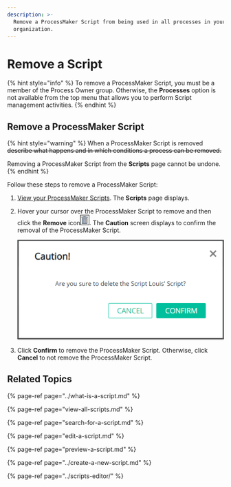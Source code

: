 ```yaml
---
description: >-
  Remove a ProcessMaker Script from being used in all processes in your
  organization.
---
```


# Remove a Script

{% hint style="info" %}
To remove a ProcessMaker Script, you must be a member of the Process Owner group. Otherwise, the **Processes** option is not available from the top menu that allows you to perform Script management activities.
{% endhint %}

## Remove a ProcessMaker Script

{% hint style="warning" %}
When a ProcessMaker Script is removed ~~describe what happens and in which conditions a process can be removed.~~

Removing a ProcessMaker Script from the **Scripts** page cannot be undone.
{% endhint %}

Follow these steps to remove a ProcessMaker Script:

1. [View your ProcessMaker Scripts](view-all-scripts.md). The **Scripts** page displays.
2. Hover your cursor over the ProcessMaker Script to remove and then click the **Remove** icon![](../../../.gitbook/assets/remove-icon.png). The **Caution** screen displays to confirm the removal of the ProcessMaker Script.  

   ![](../../../.gitbook/assets/caution-script-removal-screen-processes.png)

3. Click **Confirm** to remove the ProcessMaker Script. Otherwise, click **Cancel** to not remove the ProcessMaker Script.

## Related Topics

{% page-ref page="../what-is-a-script.md" %}

{% page-ref page="view-all-scripts.md" %}

{% page-ref page="search-for-a-script.md" %}

{% page-ref page="edit-a-script.md" %}

{% page-ref page="preview-a-script.md" %}

{% page-ref page="../create-a-new-script.md" %}

{% page-ref page="../scripts-editor/" %}

